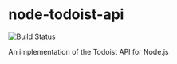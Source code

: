 node-todoist-api
================
![Build Status](http://img.shields.io/travis/JTarasovic/node-todoist-api.svg?style=flat)

An implementation of the Todoist API for Node.js
